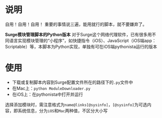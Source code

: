 # 说明
自用！自用！自用！
重要的事情说三遍，能用就行的脚本，就不要嫌弃了。

**Surge模块管理脚本的Python版本**
对于Surge这个网络代理软件，已有很多用不同语言实现模块管理的“小程序”，如快捷指令（iOS）、JavaScript（iOS端app：Scriptable）等，本脚本为Python实现，单独有可在iOS端pythonista运行的版本

# 使用
- 下载或复制脚本内容到Surge配置文件所在的路径下的`.py`文件中
-  在Mac上：`python ModuleDownloader.py`
-  在iOS上：在pythonista中打开并运行


选择添加模块时，需注意格式为`name@links[@sysinfo]`，`[@sysinfo]`为可选内容，即系统信息，分为`iOS`和`Mac`两种值，不区分大小写